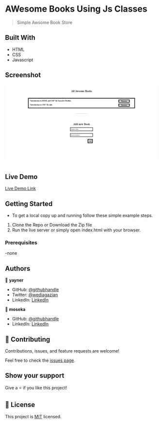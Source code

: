 # AWesome Books Using Js Classes

> Simple Awsome Book Store 


## Built With

- HTML
- CSS
- Javascript
## Screenshot
![home page](/images/app_screenshot.png?raw=true "home screenshot")
## Live Demo

[Live Demo Link](https://yayner2002.github.io/Awesome-books-using-Js-classes/)


## Getting Started

* To get a local copy up and running follow these simple example steps.

1. Clone the Repo or Download the Zip file
2. Run the live server or simply open index.html with your browser.

### Prerequisites
-none
## Authors

👤 **yayner**

- GitHub: [@githubhandle](https://github.com/yayner2002)
- Twitter: [@wediagazian](https://twitter.com/twitterhandle)
- LinkedIn: [LinkedIn](https://www.linkedin.com/in/yaynshet-medhin-520875127/)

👤 **moseka**

- GitHub: [@githubhandle](https://github.com/jmoseka)
- LinkedIn: [LinkedIn](https://www.linkedin.com/in/jamila-moseka/)

## 🤝 Contributing

Contributions, issues, and feature requests are welcome!

Feel free to check the [issues page](https://github.com/yayner2002/Awesome-books-using-Js-classes/issues).

## Show your support

Give a ⭐️ if you like this project!

## 📝 License

This project is [MIT](./YAY.md) licensed.
